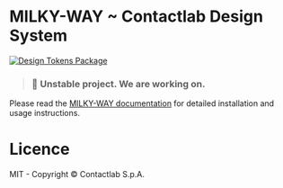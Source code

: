 # MILKY-WAY ~ Contactlab Design System

[![Design Tokens Package][design-tokens-npm-badge]][design-tokens-npm]

> ### 🚧 Unstable project. We are working on.

Please read the [MILKY-WAY documentation][doc-preview] for detailed installation and usage instructions.

# Licence

MIT - Copyright &copy; Contactlab S.p.A.

[doc-preview]: https://milky-way.netlify.com/
[design-tokens-npm]: https://www.npmjs.com/package/@contactlab/ds-tokens
[design-tokens-npm-badge]: https://img.shields.io/npm/v/@contactlab/ds-tokens?style=for-the-badge
